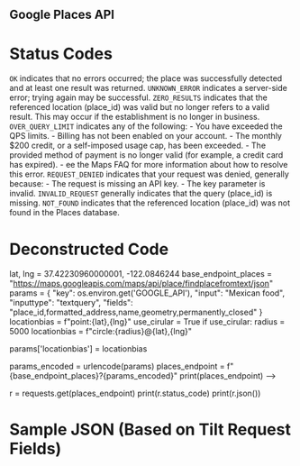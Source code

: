 
## Google Places API

# Status Codes

   `OK`
      indicates that no errors occurred; the place was successfully detected and at least one result was returned.
   `UNKNOWN_ERROR`
      indicates a server-side error; trying again may be successful.
   `ZERO_RESULTS`
      indicates that the referenced location (place_id) was valid but no longer refers to a valid result. This may occur if the establishment is no longer in business.
   `OVER_QUERY_LIMIT`
      indicates any of the following:
         - You have exceeded the QPS limits.
         - Billing has not been enabled on your account.
         - The monthly $200 credit, or a self-imposed usage cap, has been exceeded.
         - The provided method of payment is no longer valid (for example, a credit card has expired).
         - ee the Maps FAQ for more information about how to resolve this error.
   `REQUEST_DENIED`
      indicates that your request was denied, generally because:
         - The request is missing an API key.
         - The key parameter is invalid.
   `INVALID_REQUEST`
      generally indicates that the query (place_id) is missing.
   `NOT_FOUND`
      indicates that the referenced location (place_id) was not found in the Places database.

# Deconstructed Code

lat, lng = 37.42230960000001, -122.0846244
base_endpoint_places = "https://maps.googleapis.com/maps/api/place/findplacefromtext/json"
params = {
    "key": os.environ.get('GOOGLE_API'),
    "input": "Mexican food",
    "inputtype": "textquery",
    "fields": "place_id,formatted_address,name,geometry,permanently_closed"
}
locationbias = f"point:{lat},{lng}"
use_cirular = True
if use_cirular:
    radius = 5000
    locationbias = f"circle:{radius}@{lat},{lng}"

params['locationbias'] = locationbias

params_encoded = urlencode(params)
places_endpoint = f"{base_endpoint_places}?{params_encoded}"
print(places_endpoint) -->

<!-- # https://maps.googleapis.com/maps/api/place/findplacefromtext/json?key=AIzaSyD8PCLxbKHRBrJWg6JYp-YXYz0ph4LKiQw
# &input=Mexican+food 
# &inputtype=textquery
# &fields=place_id%2Cformatted_address%2Cname%2Cgeometry%2Cpermanently_closed
# &locationbias=circle%3A5000%4037.42230960000001%2C-122.0846244 -->

r = requests.get(places_endpoint)
print(r.status_code)
print(r.json())


# Sample JSON (Based on Tilt Request Fields)

<!-- 
result': {
    'business_status': 'OPERATIONAL', 
    'formatted_address': '240 Villa St, Mountain View, CA 94041, USA', 
    'formatted_phone_number': '(650) 968-1364', 
    'geometry': {
        'location': {
            'lat': 37.3916289, 
            'lng': -122.0728897
            }, 
        'viewport': {
            'northeast': {
                'lat': 37.3929083302915, 
                'lng': -122.0715775197085
                }, 
            'southwest': {
                'lat': 37.3902103697085, 
                'lng': -122.0742754802915
                }
            }
        }, 
    'icon': 'https://maps.gstatic.com/mapfiles/place_api/icons/restaurant-71.png', 
    'name': 'La Fiesta',    
    'types': ['restaurant', 'food', 'point_of_interest', 'establishment'], 
    'url': 'https://maps.google.com/?cid=6266944973401139661', 
    'website': 'http://www.lafiestamexicancuisine.com/'
    }, 
'status': 'OK'
} -->